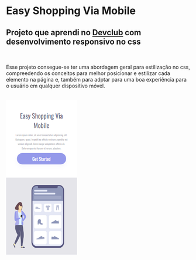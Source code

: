 <h1>Easy Shopping Via Mobile</h1>
<h2>Projeto que aprendi no <a href="https://rodolfomori.com.br.devclub">Devclub</a> com desenvolvimento responsivo no css</h2>
<br>
<p>Esse projeto consegue-se ter uma abordagem geral para estilização no css, compreedendo os conceitos para melhor posicionar e estilizar cada elemento na página e, também 
para adptar para uma boa experiência para o usuário em qualquer dispositivo móvel.</p>
<br>
<img src="https://github.com/Rafaelpidias/GirlCellPhone/blob/master/PrintGirlCellPhoneResp_Mobile.PNG?raw=true">

